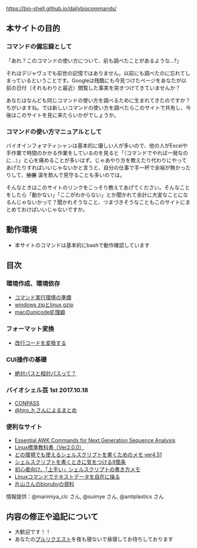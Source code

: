 https://bio-shell.github.io/dailybiocommands/

## 本サイトの目的
### コマンドの備忘録として
「あれ？このコマンドの使い方について、前も調べたことがあるような...?」

それはデジャヴュでも前世の記憶ではありません。以前にも調べたのに忘れてしまっているということです。Googleは残酷にも今見つけたページをあなたが以前の日付（それもわりと最近）閲覧した事実を突きつけてきていませんか？

あなたはなんども同じコマンドの使い方を調べるために生まれてきたのですか？ちがいますね。では新しいコマンドの使い方を調べたらこのサイトで共有し、今後はこのサイトを見に来たらいかがでしょうか。

### コマンドの使い方マニュアルとして
バイオインフォマティシャンは基本的に優しい人が多いので、他の人がExcelや手作業で時間のかかる作業をしているのを見ると「（コマンドでやれば一発なのに...）」と心を痛めることが多いはず。じゃあやり方を教えたり代わりにやってあげたりすればいいじゃないかと言うと、自分の仕事で手一杯で余裕が無かったりして、~~放置~~ 涙を飲んで見守ることも多いのでは。

そんなときはこのサイトのリンクをこっそり教えてあげてください。そんなことをしたら「動かない」「ここがわからない」とか聞かれて余計に大変なことになるんじゃないかって？聞かれそうなこと、つまづきそうなこともこのサイトにまとめておけばいいじゃないですか。

## 動作環境
- 本サイトのコマンドは基本的にbashで動作確認しています

## 目次
### 環境作成、環境依存
- [コマンド実行環境の準備](./docs/environment.md)
- [windows zipとlinux gzip](./docs/extract.md)
- [macのunicode処理癖](./docs/macencode.md)

### フォーマット変換
- [改行コードを変換する](./docs/convert.md#returncode)

### CUI操作の基礎
- [絶対パスと相対パスって？](./docs/path.md)

### バイオシェル芸 1st 2017.10.18
- [CONPASS](https://bio-shell.connpass.com/event/66089/)
- [@hiro_h さんによるまとめ](https://togetter.com/li/1162296)

### 便利なサイト
- [Essential AWK Commands for Next Generation Sequence Analysis](http://bioinformatics.cvr.ac.uk/blog/essential-awk-commands-for-next-generation-sequence-analysis/)
- [Linux標準教科書（Ver2.0.0）](http://www.lpi.or.jp/linuxtext/text.shtml)
- [どの環境でも使えるシェルスクリプトを書くためのメモ ver4.51](https://qiita.com/richmikan@github/items/bd4b21cf1fe503ab2e5c)
- [シェルスクリプトを書くときに気をつける9箇条](https://qiita.com/b4b4r07/items/9ea50f9ff94973c99ebe)
- [初心者向け、「上手い」シェルスクリプトの書き方メモ](https://qiita.com/m-yamashita/items/889c116b92dc0bf4ea7d)
- [Linuxコマンドでテキストデータを自在に操る](http://orangain.hatenablog.com/entry/20100916/1284631280)
- [片山さんのbiorubyの資料](http://bioruby.org/archive/doc/Japanese/BR060609-bip.pdf)

情報提供：@marimiya_clc さん, @suimye さん, @antiplastics さん

## 内容の修正や追記について
- 大歓迎です！！
- あなたの[プルリクエスト](https://github.com/bio-shell/dailybiocommands)を夜も寝ないで昼寝してお待ちしております

